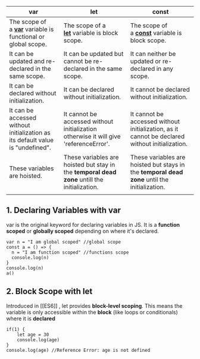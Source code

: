 
| **var**                                                                                                         | **let**                                                                                          | **const**                                                                                            |
| --------------------------------------------------------------------------------------------------------------- | ------------------------------------------------------------------------------------------------ | ---------------------------------------------------------------------------------------------------- |
| The scope of a [__var__](https://www.geeksforgeeks.org/javascript-var/) variable is functional or global scope. | The scope of a [__let__](https://www.geeksforgeeks.org/javascript-let/) variable is block scope. | The scope of a [__const__](https://www.geeksforgeeks.org/javascript-const/) variable is block scope. |
| It can be updated and re-declared in the same scope.                                                            | It can be updated but cannot be re-declared in the same scope.                                   | It can neither be updated or re-declared in any scope.                                               |
| It can be declared without initialization.                                                                      | It can be declared without initialization.                                                       | It cannot be declared without initialization.                                                        |
| It can be accessed without initialization as its default value is "undefined".                                  | It cannot be accessed without initialization otherwise it will give 'referenceError'.            | It cannot be accessed without initialization, as it cannot be declared without initialization.       |
| These variables are hoisted.                                                                                    | These variables are hoisted but stay in the **temporal dead zone** untill the initialization.    | These variables are hoisted but stays in the **temporal dead zone** until the initialization.        |
|                                                                                                                 |                                                                                                  |                                                                                                      |
## 1. Declaring Variables with var

var is the original keyword for declaring variables in JS. It is a **function scoped** or **globally scoped** depending on where it's declared.

```run-js
var n = "I am global scoped" //global scope
const a = () => {
  n = "I am function scoped" //functions scope
  console.log(n)
}
console.log(n)
a()
```

## 2. Block Scope with let

Introduced in [[ES6]] , let provides **block-level scoping**. This means the variable is only accessible within the **block** (like loops or conditionals) where it is **declared**

```run-js
if(1) {
	let age = 30
	console.log(age)
}
console.log(age) //Reference Error: age is not defined
```
